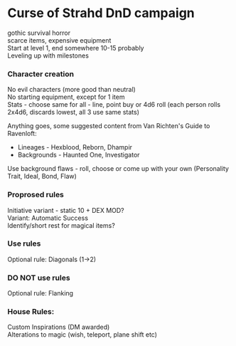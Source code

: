 Curse of Strahd DnD campaign
============================

gothic survival horror  
scarce items, expensive equipment  
Start at level 1, end somewhere 10-15 probably  
Leveling up with milestones  

### Character creation

No evil characters (more good than neutral)  
No starting equipment, except for 1 item  
Stats - choose same for all - line, point buy or 4d6 roll (each person rolls 2x4d6, discards lowest, all 3 use same stats)  

Anything goes, some suggested content from Van Richten's Guide to Ravenloft:
 * Lineages - Hexblood, Reborn, Dhampir
 * Backgrounds - Haunted One, Investigator

Use background flaws - roll, choose or come up with your own (Personality Trait, Ideal, Bond, Flaw)


### Proprosed rules
Initiative variant - static 10 + DEX MOD?  
Variant: Automatic Success  
Identify/short rest for magical items?

### Use rules
Optional rule: Diagonals (1->2)

### DO NOT use rules
Optional rule: Flanking

### House Rules:
Custom Inspirations (DM awarded)  
Alterations to magic (wish, teleport, plane shift etc)  
